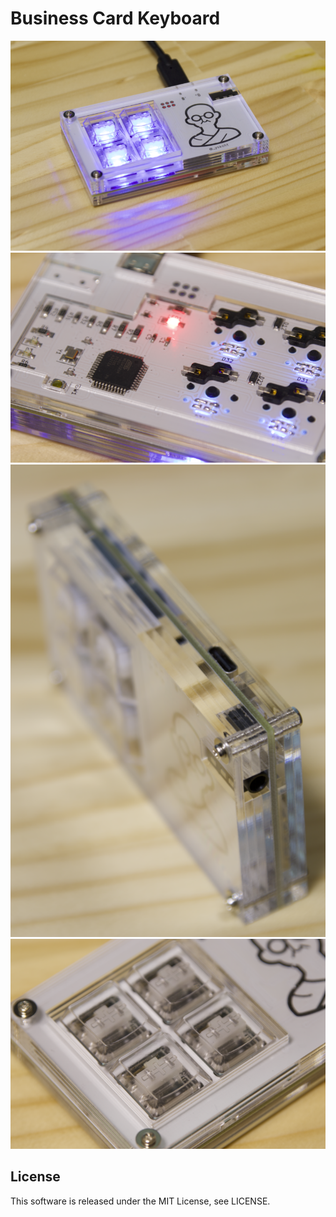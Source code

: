 
# Business Card Keyboard

![image1](https://raw.githubusercontent.com/yskoht/business-card-keyboard-device/images/image1.png)
![image2](https://raw.githubusercontent.com/yskoht/business-card-keyboard-device/images/image2.png)
![image3](https://raw.githubusercontent.com/yskoht/business-card-keyboard-device/images/image3.png)
![image4](https://raw.githubusercontent.com/yskoht/business-card-keyboard-device/images/image4.png)

## License

This software is released under the MIT License, see LICENSE.



